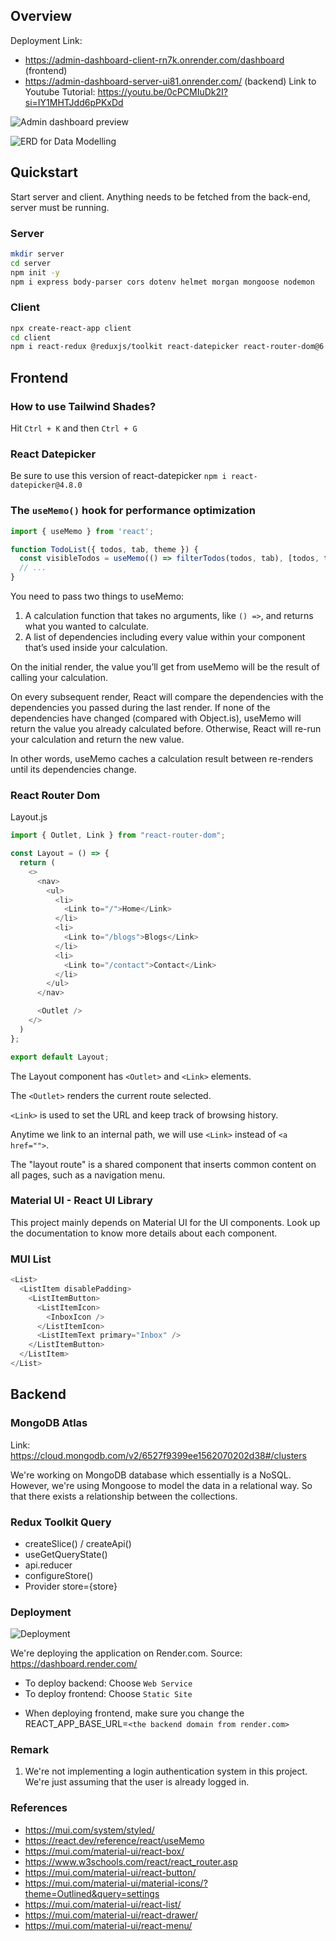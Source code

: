 ## Overview

Deployment Link: 
- https://admin-dashboard-client-rn7k.onrender.com/dashboard (frontend)
- https://admin-dashboard-server-ui81.onrender.com/ (backend)
Link to Youtube Tutorial: https://youtu.be/0cPCMIuDk2I?si=IY1MHTJdd6pPKxDd

![Admin dashboard preview](https://cdn.discordapp.com/attachments/1156979128948510793/1163159541387644928/image.png?ex=653e8fbd&is=652c1abd&hm=1b3cf4302e321146fca4d9bfefad79b8dd8549741748e77c7369de4f8b027dc9&)

![ERD for Data Modelling](https://cdn.discordapp.com/attachments/1121645491319484448/1165384212644384778/image.png?ex=6546a7a0&is=653432a0&hm=2e7d4f7aa1e80b3dd5b616c0005da2366516e55313eb8e1aa5313cb12036c00f&)

## Quickstart

Start server and client. Anything needs to be fetched from the back-end, server must be running.

### Server

```bash
mkdir server
cd server
npm init -y
npm i express body-parser cors dotenv helmet morgan mongoose nodemon
```

### Client

```bash
npx create-react-app client
cd client
npm i react-redux @reduxjs/toolkit react-datepicker react-router-dom@6 @mui/material @emotion/react @emotion/styled @mui/icons-material @mui/x-data-grid  @nivo/core @nivo/bar @nivo/pie
```

## Frontend

### How to use Tailwind Shades?

Hit `Ctrl + K` and then `Ctrl + G` 

### React Datepicker

Be sure to use this version of react-datepicker `npm i react-datepicker@4.8.0`

### The `useMemo()` hook for performance optimization

```js
import { useMemo } from 'react';

function TodoList({ todos, tab, theme }) {
  const visibleTodos = useMemo(() => filterTodos(todos, tab), [todos, tab]);
  // ...
}
```
You need to pass two things to useMemo:

1. A calculation function that takes no arguments, like `() =>`, and returns what you wanted to calculate.
2. A list of dependencies including every value within your component that’s used inside your calculation.

On the initial render, the value you’ll get from useMemo will be the result of calling your calculation.

On every subsequent render, React will compare the dependencies with the dependencies you passed during the last render. If none of the dependencies have changed (compared with Object.is), useMemo will return the value you already calculated before. Otherwise, React will re-run your calculation and return the new value.

In other words, useMemo caches a calculation result between re-renders until its dependencies change.

### React Router Dom

Layout.js
```js
import { Outlet, Link } from "react-router-dom";

const Layout = () => {
  return (
    <>
      <nav>
        <ul>
          <li>
            <Link to="/">Home</Link>
          </li>
          <li>
            <Link to="/blogs">Blogs</Link>
          </li>
          <li>
            <Link to="/contact">Contact</Link>
          </li>
        </ul>
      </nav>

      <Outlet />
    </>
  )
};

export default Layout;
```
The Layout component has `<Outlet>` and `<Link>` elements.

The `<Outlet>` renders the current route selected.

`<Link>` is used to set the URL and keep track of browsing history.

Anytime we link to an internal path, we will use `<Link>` instead of `<a href="">`.

The "layout route" is a shared component that inserts common content on all pages, such as a navigation menu.

### Material UI - React UI Library

This project mainly depends on Material UI for the UI components. Look up the documentation to know more details about each component.

### MUI List

```js
<List>
  <ListItem disablePadding>
    <ListItemButton>
      <ListItemIcon>
        <InboxIcon />
      </ListItemIcon>
      <ListItemText primary="Inbox" />
    </ListItemButton>
  </ListItem>
</List>
```

## Backend

### MongoDB Atlas

Link: https://cloud.mongodb.com/v2/6527f9399ee1562070202d38#/clusters

We're working on MongoDB database which essentially is a NoSQL. However, we're using Mongoose to model the data in a relational way. So that there exists a relationship between the collections.

### Redux Toolkit Query

- createSlice() / createApi()
- useGetQueryState()
- api.reducer
- configureStore()
- Provider store={store}

### Deployment

![Deployment](https://cdn.discordapp.com/attachments/1124938936414904441/1165430383312117760/image.png?ex=6546d2a0&is=65345da0&hm=f87cf03801a41c03040a17c675191ee0fe62c0b7229f55dba9292f5809141127&)

We're deploying the application on Render.com. Source: https://dashboard.render.com/

- To deploy backend: Choose `Web Service`
- To deploy frontend: Choose `Static Site`
* When deploying frontend, make sure you change the REACT_APP_BASE_URL=`<the backend domain from render.com>`

### Remark

1. We're not implementing a login authentication system in this project. We're just assuming that the user is already logged in.

### References

- https://mui.com/system/styled/
- https://react.dev/reference/react/useMemo
- https://mui.com/material-ui/react-box/
- https://www.w3schools.com/react/react_router.asp
- https://mui.com/material-ui/react-button/
- https://mui.com/material-ui/material-icons/?theme=Outlined&query=settings
- https://mui.com/material-ui/react-list/
- https://mui.com/material-ui/react-drawer/
- https://mui.com/material-ui/react-menu/